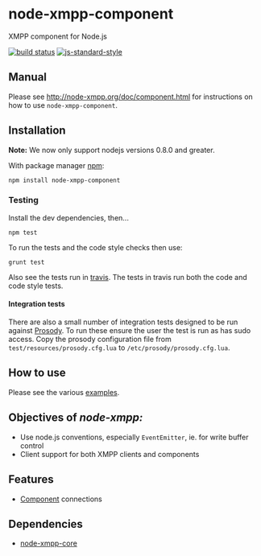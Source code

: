 # node-xmpp-component

XMPP component for Node.js

[![build status](https://img.shields.io/travis/node-xmpp/node-xmpp-component/master.svg?style=flat-square)](https://travis-ci.org/node-xmpp/node-xmpp-component/branches)
[![js-standard-style](https://img.shields.io/badge/code%20style-standard-brightgreen.svg?style=flat-square)](http://standardjs.com/)

## Manual

Please see http://node-xmpp.org/doc/component.html for instructions on how to use `node-xmpp-component`.

## Installation

__Note:__ We now only support nodejs versions 0.8.0 and greater.

With package manager [npm](http://npmjs.org/):

    npm install node-xmpp-component

### Testing

Install the dev dependencies, then...

```npm test```

To run the tests and the code style checks then use:

```grunt test```

Also see the tests run in [travis](http://travis-ci.org/node-xmpp/node-xmpp-component). The tests in travis run both the code and code style tests.

#### Integration tests

There are also a small number of integration tests designed to be run against [Prosody](http://prosody.im). To run these ensure the user the test is run as has sudo access. Copy the prosody configuration file from ```test/resources/prosody.cfg.lua``` to ```/etc/prosody/prosody.cfg.lua```.

## How to use

Please see the various [examples](https://github.com/node-xmpp/node-xmpp-component/tree/master/examples).

## Objectives of *node-xmpp:*

* Use node.js conventions, especially `EventEmitter`, ie. for write
  buffer control
* Client support for both XMPP clients and components

## Features

* [Component](http://xmpp.org/extensions/xep-0114.html) connections

## Dependencies

* [node-xmpp-core](http://github.com/node-xmpp/node-xmpp-core)
